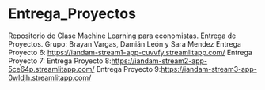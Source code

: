 # Entrega_Proyectos
Repositorio de Clase Machine Learning para economistas. Entrega de Proyectos. Grupo: Brayan Vargas, Damián León y Sara Mendez
Entrega Proyecto 6: https://iandam-stream1-app-cuvvfy.streamlitapp.com/
Entrega Proyecto 7: 
Entrega Proyecto 8:https://iandam-stream2-app-5ce64p.streamlitapp.com/
Entrega Proyecto 9:https://iandam-stream3-app-0wldjh.streamlitapp.com/

